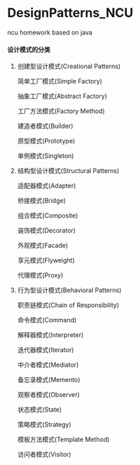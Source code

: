 # DesignPatterns_NCU
ncu homework based on java



#### 设计模式的分类

1. 创建型设计模式(Creational Patterns)

   简单工厂模式(Simple Factory)

   抽象工厂模式(Abstract Factory)

   工厂方法模式(Factory Method)

   建造者模式(Builder)

   原型模式(Prototype)

   单例模式(Singleton)

2. 结构型设计模式(Structural Patterns)

   适配器模式(Adapter)

   桥接模式(Bridge)

   组合模式(Composite)

   装饰模式(Decorator)

   外观模式(Facade)

   享元模式(Flyweight)

   代理模式(Proxy)

3. 行为型设计模式(Behavioral Patterns)

   职责链模式(Chain of Responsibility)

   命令模式(Command)

   解释器模式(Interpreter)

   迭代器模式(Iterator)

   中介者模式(Mediator)

   备忘录模式(Memento)

   观察者模式(Observer)

   状态模式(State)

   策略模式(Strategy)

   模板方法模式(Template Method)

   访问者模式(Visitor)